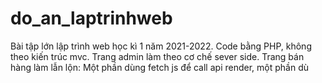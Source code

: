 # do_an_laptrinhweb
Bài tập lớn lập trình web học kì 1 năm 2021-2022.
Code bằng PHP, không theo kiến trúc mvc.
Trang admin làm theo cơ chế sever side.
Trang bán hàng làm lẫn lộn: Một phần dùng fetch js để call api render, một phần dù
